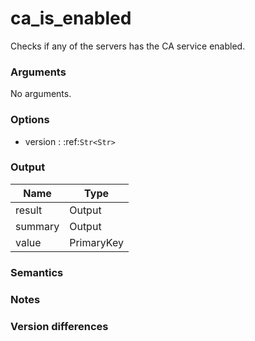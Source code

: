 [//]: # (THE CONTENT BELOW IS GENERATED. DO NOT EDIT.)
# ca_is_enabled
Checks if any of the servers has the CA service enabled.

### Arguments
No arguments.

### Options
* version : :ref:`Str<Str>`

### Output
|Name|Type
|-|-
|result|Output
|summary|Output
|value|PrimaryKey

[//]: # (ADD YOUR NOTES BELOW. THESE WILL BE PICKED EVERY TIME THE DOCS ARE REGENERATED. //end)
### Semantics

### Notes

### Version differences